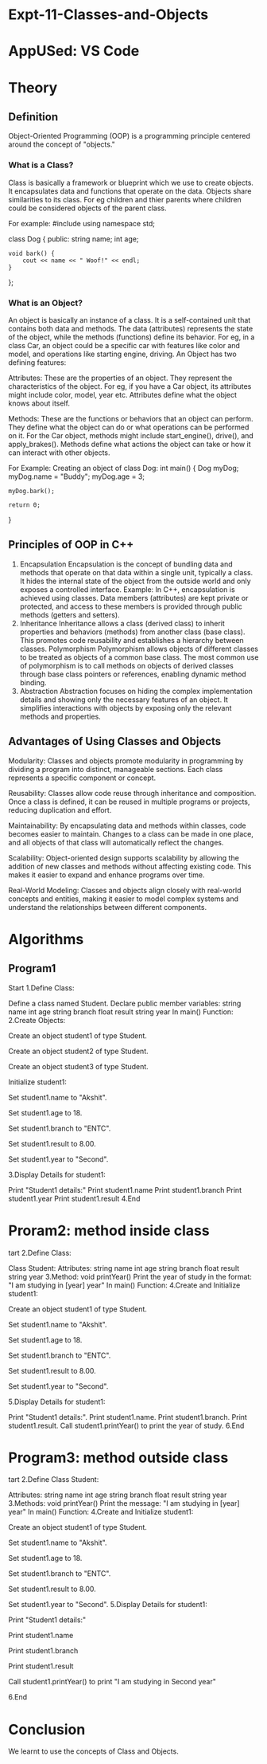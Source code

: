 # Expt-11-Classes-and-Objects
# AppUSed: VS Code
# Theory
## Definition
Object-Oriented Programming (OOP) is a programming principle centered around the concept of "objects."

### What is a Class?
Class is basically a framework or blueprint which we use to create objects. It encapsulates data and functions that operate on the data. Objects share similarities to its class. For eg children and thier parents where children could be considered objects of the parent class.

For example:
#include <iostream>
using namespace std;

class Dog {
public:
    string name;
    int age;

    void bark() {
        cout << name << " Woof!" << endl;
    }
};
### What is an Object?
An object is basically an instance of a class. It is a self-contained unit that contains both data and methods. The data (attributes) represents the state of the object, while the methods (functions) define its behavior. For eg, in a class Car, an object could be a specific car with features like color and model, and operations like starting engine, driving.
An Object has two defining features:

Attributes: These are the properties of an object. They represent the characteristics of the object. For eg, if you have a Car object, its attributes might include color, model, year etc. Attributes define what the object knows about itself.

Methods: These are the functions or behaviors that an object can perform. They define what the object can do or what operations can be performed on it. For the Car object, methods might include start_engine(), drive(), and apply_brakes(). Methods define what actions the object can take or how it can interact with other objects.

For Example: Creating an object of class Dog:
int main() {
    Dog myDog;
    myDog.name = "Buddy";
    myDog.age = 3;

    myDog.bark();

    return 0;
}
## Principles of OOP in C++
1. Encapsulation
Encapsulation is the concept of bundling data and methods that operate on that data within a single unit, typically a class. It hides the internal state of the object from the outside world and only exposes a controlled interface.
Example: In C++, encapsulation is achieved using classes. Data members (attributes) are kept private or protected, and access to these members is provided through public methods (getters and setters).
2. Inheritance
Inheritance allows a class (derived class) to inherit properties and behaviors (methods) from another class (base class). This promotes code reusability and establishes a hierarchy between classes.
Polymorphism
Polymorphism allows objects of different classes to be treated as objects of a common base class. The most common use of polymorphism is to call methods on objects of derived classes through base class pointers or references, enabling dynamic method binding.
4. Abstraction
Abstraction focuses on hiding the complex implementation details and showing only the necessary features of an object. It simplifies interactions with objects by exposing only the relevant methods and properties.

## Advantages of Using Classes and Objects
Modularity: Classes and objects promote modularity in programming by dividing a program into distinct, manageable sections. Each class represents a specific component or concept.

Reusability: Classes allow code reuse through inheritance and composition. Once a class is defined, it can be reused in multiple programs or projects, reducing duplication and effort.

Maintainability: By encapsulating data and methods within classes, code becomes easier to maintain. Changes to a class can be made in one place, and all objects of that class will automatically reflect the changes.

Scalability: Object-oriented design supports scalability by allowing the addition of new classes and methods without affecting existing code. This makes it easier to expand and enhance programs over time.

Real-World Modeling: Classes and objects align closely with real-world concepts and entities, making it easier to model complex systems and understand the relationships between different components.

# Algorithms
## Program1
Start 1.Define Class:

Define a class named Student.
Declare public member variables:
string name
int age
string branch
float result
string year In main() Function:
2.Create Objects:

Create an object student1 of type Student.

Create an object student2 of type Student.

Create an object student3 of type Student.

Initialize student1:

Set student1.name to "Akshit".

Set student1.age to 18.

Set student1.branch to "ENTC".

Set student1.result to 8.00.

Set student1.year to "Second".

3.Display Details for student1:

Print "Student1 details:"
Print student1.name
Print student1.branch
Print student1.year
Print student1.result
4.End

# Proram2: method inside class
tart 2.Define Class:

Class Student:
Attributes:
string name
int age
string branch
float result
string year 3.Method:
void printYear()
Print the year of study in the format: "I am studying in [year] year" In main() Function:
4.Create and Initialize student1:

Create an object student1 of type Student.

Set student1.name to "Akshit".

Set student1.age to 18.

Set student1.branch to "ENTC".

Set student1.result to 8.00.

Set student1.year to "Second".

5.Display Details for student1:

Print "Student1 details:".
Print student1.name.
Print student1.branch.
Print student1.result.
Call student1.printYear() to print the year of study.
6.End

# Program3: method outside class
tart 2.Define Class Student:

Attributes:
string name
int age
string branch
float result
string year 3.Methods:
void printYear()
Print the message: "I am studying in [year] year" In main() Function:
4.Create and Initialize student1:

Create an object student1 of type Student.

Set student1.name to "Akshit".

Set student1.age to 18.

Set student1.branch to "ENTC".

Set student1.result to 8.00.

Set student1.year to "Second". 5.Display Details for student1:

Print "Student1 details:"

Print student1.name

Print student1.branch

Print student1.result

Call student1.printYear() to print "I am studying in Second year"

6.End

# Conclusion
We learnt to use the concepts of Class and Objects.

